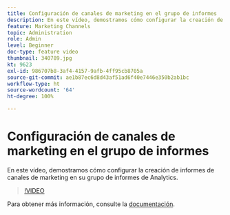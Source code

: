 ```yaml
---
title: Configuración de canales de marketing en el grupo de informes
description: En este vídeo, demostramos cómo configurar la creación de informes de canales de marketing en su grupo de informes de Analytics.
feature: Marketing Channels
topic: Administration
role: Admin
level: Beginner
doc-type: feature video
thumbnail: 340789.jpg
kt: 9623
exl-id: 986707b8-3af4-4157-9afb-4ff95cb8705a
source-git-commit: ae1b87ec6d8d43af51ad6f40e7446e350b2ab1bc
workflow-type: ht
source-wordcount: '64'
ht-degree: 100%

---
```


# Configuración de canales de marketing en el grupo de informes

En este vídeo, demostramos cómo configurar la creación de informes de canales de marketing en su grupo de informes de Analytics.

>[!VIDEO](https://video.tv.adobe.com/v/340789/?quality=12&learn=on)

Para obtener más información, consulte la [documentación](https://experienceleague.adobe.com/docs/analytics/components/marketing-channels/c-getting-started-mchannel.html?lang=es).
